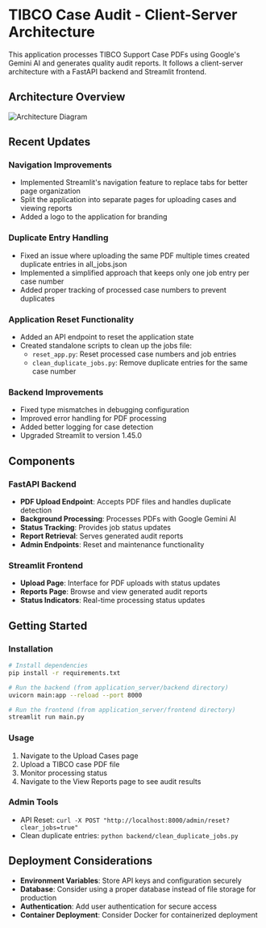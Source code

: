 # TIBCO Case Audit - Client-Server Architecture

This application processes TIBCO Support Case PDFs using Google's Gemini AI and generates quality audit reports. It follows a client-server architecture with a FastAPI backend and Streamlit frontend.

## Architecture Overview

![Architecture Diagram](https://mermaid.ink/img/pako:eNptkc1uwjAQhF9l5QOXQhMEJDnkgKBViyio1FblYhJDLGLHsrdS-ffdOApUxJfJ982s7cx2YSMNsJy12mzZ1dM5fZj119NuZ4zGplEWvMf6WBrwoP3OQX-m9-68Ut7ZPdz5g9uDf1BVrUzuanPlujfvYFqpUWaOvyh-KAR0s7kPGjrjRXgMGYzxYhEWsxDGEAwZckcxFCk1xxRxiZNJnISJaGMULFNb0_Sk6q0Fm3OhBNVb9oFtfdM8tQ1uBVbbxNcS94xXrYOzVYZ29GiSQu-Xje6FoGjhxnrxyjg_7qh8FYKGPTYGJcsJVV5QrtumAB0KSHl9RP1KXMHlnGBjyj4TyRitHf3Pf5iWUCobrGhD-4wZgx1OHRRalsvw55KUP_ADkQ9Oi-kz-NiuqJvlH8Nulco?)

## Recent Updates

### Navigation Improvements
- Implemented Streamlit's navigation feature to replace tabs for better page organization
- Split the application into separate pages for uploading cases and viewing reports
- Added a logo to the application for branding

### Duplicate Entry Handling
- Fixed an issue where uploading the same PDF multiple times created duplicate entries in all_jobs.json
- Implemented a simplified approach that keeps only one job entry per case number
- Added proper tracking of processed case numbers to prevent duplicates

### Application Reset Functionality
- Added an API endpoint to reset the application state
- Created standalone scripts to clean up the jobs file:
  - `reset_app.py`: Reset processed case numbers and job entries
  - `clean_duplicate_jobs.py`: Remove duplicate entries for the same case number

### Backend Improvements
- Fixed type mismatches in debugging configuration
- Improved error handling for PDF processing
- Added better logging for case detection
- Upgraded Streamlit to version 1.45.0

## Components

### FastAPI Backend
- **PDF Upload Endpoint**: Accepts PDF files and handles duplicate detection
- **Background Processing**: Processes PDFs with Google Gemini AI
- **Status Tracking**: Provides job status updates
- **Report Retrieval**: Serves generated audit reports
- **Admin Endpoints**: Reset and maintenance functionality

### Streamlit Frontend
- **Upload Page**: Interface for PDF uploads with status updates
- **Reports Page**: Browse and view generated audit reports
- **Status Indicators**: Real-time processing status updates

## Getting Started

### Installation

```bash
# Install dependencies
pip install -r requirements.txt

# Run the backend (from application_server/backend directory)
uvicorn main:app --reload --port 8000

# Run the frontend (from application_server/frontend directory)
streamlit run main.py
```

### Usage

1. Navigate to the Upload Cases page
2. Upload a TIBCO case PDF file
3. Monitor processing status
4. Navigate to the View Reports page to see audit results

### Admin Tools

- API Reset: `curl -X POST "http://localhost:8000/admin/reset?clear_jobs=true"`
- Clean duplicate entries: `python backend/clean_duplicate_jobs.py`

## Deployment Considerations

- **Environment Variables**: Store API keys and configuration securely
- **Database**: Consider using a proper database instead of file storage for production
- **Authentication**: Add user authentication for secure access
- **Container Deployment**: Consider Docker for containerized deployment 